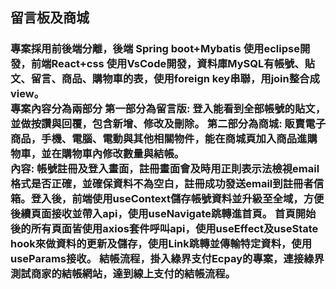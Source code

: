 <h2>留言板及商城</h2>
<h3>
專案採用前後端分離，後端 Spring boot+Mybatis 使用eclipse開發，前端React+css 使用VsCode開發，資料庫MySQL有帳號、貼文、留言、商品、購物車的表，使用foreign key串聯，用join整合成view。
<br>
專案內容分為兩部分
第一部分為留言版:
	登入能看到全部帳號的貼文，並做按讚與回覆，包含新增、修改及刪除。
第二部分為商城:
	販賣電子商品，手機、電腦、電動與其他相關物件，能在商城頁加入商品進購物車，並在購物車內修改數量與結帳。
<br>
內容:
帳號註冊及登入畫面，註冊畫面會及時用正則表示法檢視email格式是否正確，並確保資料不為空白，註冊成功發送email到註冊者信箱。登入後，前端使用useContext儲存帳號資料並升級至全域，方便後續頁面接收並帶入api，使用useNavigate跳轉進首頁。
首頁開始後的所有頁面皆使用axios套件呼叫api，使用useEffect及useState hook來做資料的更新及儲存，使用Link跳轉並傳輸特定資料，使用useParams接收。
結帳流程，掛入綠界支付Ecpay的專案，連接綠界測試商家的結帳網站，達到線上支付的結帳流程。
</h3>
